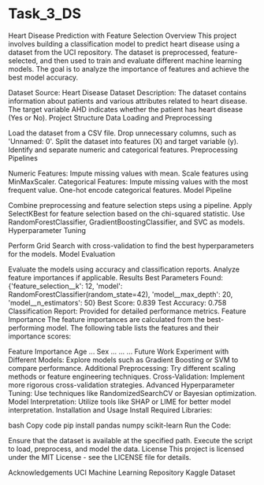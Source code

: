 # Task_3_DS

Heart Disease Prediction with Feature Selection
Overview
This project involves building a classification model to predict heart disease using a dataset from the UCI repository. The dataset is preprocessed, feature-selected, and then used to train and evaluate different machine learning models. The goal is to analyze the importance of features and achieve the best model accuracy.

Dataset
Source: Heart Disease Dataset
Description: The dataset contains information about patients and various attributes related to heart disease. The target variable AHD indicates whether the patient has heart disease (Yes or No).
Project Structure
Data Loading and Preprocessing

Load the dataset from a CSV file.
Drop unnecessary columns, such as 'Unnamed: 0'.
Split the dataset into features (X) and target variable (y).
Identify and separate numeric and categorical features.
Preprocessing Pipelines

Numeric Features:
Impute missing values with mean.
Scale features using MinMaxScaler.
Categorical Features:
Impute missing values with the most frequent value.
One-hot encode categorical features.
Model Pipeline

Combine preprocessing and feature selection steps using a pipeline.
Apply SelectKBest for feature selection based on the chi-squared statistic.
Use RandomForestClassifier, GradientBoostingClassifier, and SVC as models.
Hyperparameter Tuning

Perform Grid Search with cross-validation to find the best hyperparameters for the models.
Model Evaluation

Evaluate the models using accuracy and classification reports.
Analyze feature importances if applicable.
Results
Best Parameters Found: {'feature_selection__k': 12, 'model': RandomForestClassifier(random_state=42), 'model__max_depth': 20, 'model__n_estimators': 50}
Best Score: 0.839
Test Accuracy: 0.758
Classification Report: Provided for detailed performance metrics.
Feature Importance
The feature importances are calculated from the best-performing model. The following table lists the features and their importance scores:

Feature	Importance
Age	...
Sex	...
...	...
Future Work
Experiment with Different Models: Explore models such as Gradient Boosting or SVM to compare performance.
Additional Preprocessing: Try different scaling methods or feature engineering techniques.
Cross-Validation: Implement more rigorous cross-validation strategies.
Advanced Hyperparameter Tuning: Use techniques like RandomizedSearchCV or Bayesian optimization.
Model Interpretation: Utilize tools like SHAP or LIME for better model interpretation.
Installation and Usage
Install Required Libraries:

bash
Copy code
pip install pandas numpy scikit-learn
Run the Code:

Ensure that the dataset is available at the specified path.
Execute the script to load, preprocess, and model the data.
License
This project is licensed under the MIT License - see the LICENSE file for details.

Acknowledgements
UCI Machine Learning Repository
Kaggle Dataset
